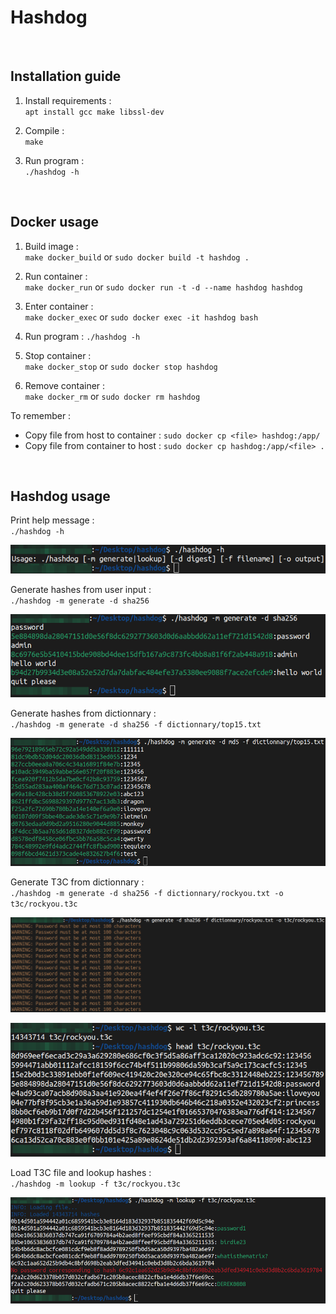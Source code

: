 # Hashdog

<br>

## Installation guide

1. Install requirements : <br> `apt install gcc make libssl-dev`

2. Compile : <br> `make`

3. Run program : <br> `./hashdog -h`

<br>

## Docker usage

1. Build image : <br> `make docker_build` or `sudo docker build -t hashdog .`

2. Run container :  <br> `make docker_run` or `sudo docker run -t -d --name hashdog hashdog`

3. Enter container : <br> `make docker_exec` or `sudo docker exec -it hashdog bash`

4. Run program : `./hashdog -h`

5. Stop container : <br> `make docker_stop` or `sudo docker stop hashdog`

6. Remove container : <br> `make docker_rm` or `sudo docker rm hashdog`

To remember :
- Copy file from host to container : `sudo docker cp <file> hashdog:/app/`
- Copy file from container to host : `sudo docker cp hashdog:/app/<file> .`

<br>

## Hashdog usage

Print help message : <br> `./hashdog -h`

![alt text](./doc/img/hashdog_usage_1.png)

Generate hashes from user input : <br> `./hashdog -m generate -d sha256` 

![alt text](./doc/img/hashdog_usage_2.png)

Generate hashes from dictionnary : <br> `./hashdog -m generate -d sha256 -f dictionnary/top15.txt`

![alt text](./doc/img/hashdog_usage_3.png)

Generate T3C from dictionnary : <br> `./hashdog -m generate -d sha256 -f dictionnary/rockyou.txt -o t3c/rockyou.t3c`

![alt text](./doc/img/hashdog_usage_4_1.png)

![alt text](./doc/img/hashdog_usage_4_2.png)

Load T3C file and lookup hashes : <br> `./hashdog -m lookup -f t3c/rockyou.t3c`

![alt text](./doc/img/hashdog_usage_5.png)
